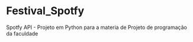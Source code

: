 # Festival_Spotfy
Spotfy API - Projeto em Python para a materia de Projeto de programação da faculdade
